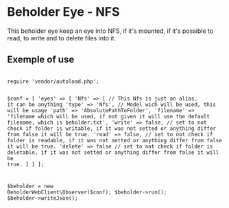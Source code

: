 # Beholder Eye - NFS

This beholder eye keep an eye into NFS, if it's mounted, if it's possible to read, to write and to delete files into it.

## Exemple of use

<code>
require 'vendor/autoload.php';

$conf = [
  'eyes' => [
      'Nfs' => [ // This Nfs is just an alias, it can be anything
        'type' => 'Nfs', // Model wich will be used, this will be usage
        'path' => 'AbsolutePathToFolder',
        'filename' => 'filename which will be used, if not given it will use the default filename, which is beholder.txt',
        'write' => false, // set to not check if folder is writable, if it was not setted or anything differ from false it will be true.
        'read' => false, // set to not check if folder is readable, if it was not setted or anything differ from false it will be true.
        'delete' => false // set to not check if folder is deletable, if it was not setted or anything differ from false it will be true.
      ]
  ]
];

$beholder = new BeholderWebClient\Observer($conf);
$beholder->run();
$beholder->writeJson();

</code>
